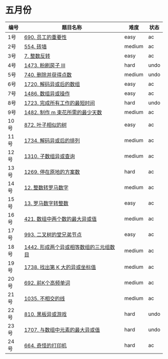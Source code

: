 # 五月份

**编号**|**题目名称**|**难度**|**状态**
--------|------------|--------|--------
1号|[690. 员工的重要性](./第1题%20690.%20员工的重要性)|easy|ac
2号|[554. 砖墙](./第2题%20554.%20砖墙)|medium|ac
3号|[7. 整数反转](./第3题%207.%20整数反转)|easy|ac
4号|[1473. 粉刷房子 III](./第4题%201473.%20粉刷房子%20III)|hard|undo
5号|[740. 删除并获得点数](./第5题%20740.%20删除并获得点数)|medium|undo
6号|[1720. 解码异或后的数组](./第6题%201720.%20解码异或后的数组)|easy|ac
7号|[1486. 数组异或操作](./第7题%201486.%20数组异或操作)|easy|ac
8号|[1723. 完成所有工作的最短时间](./第8题%201723.%20完成所有工作的最短时间)|hard|undo
9号|[1482. 制作 m 束花所需的最少天数](./第9题%201482.%20制作%20m%20束花所需的最少天数)|medium|ac
10号|[872. 叶子相似的树](./第10题%20872.%20叶子相似的树)|easy|ac
11号|[1734. 解码异或后的排列](./第11题%201734.%20解码异或后的排列)|medium|ac
12号|[1310. 子数组异或查询](./第12题%201310.%20子数组异或查询)|medium|ac
13号|[1269. 停在原地的方案数](./第13题%201269.%20停在原地的方案数)|hard|ac
14号|[12. 整数转罗马数字](./第14题%2012.%20整数转罗马数字)|medium|ac
15号|[13. 罗马数字转整数](./第15题%2013.%20罗马数字转整数)|easy|ac
16号|[421. 数组中两个数的最大异或值](./第16题%20421.%20数组中两个数的最大异或值)|medium|ac
17号|[993. 二叉树的堂兄弟节点](./第17题%20993.%20二叉树的堂兄弟节点)|easy|ac
18号|[1442. 形成两个异或相等数组的三元组数目](./第18题%201442.%20形成两个异或相等数组的三元组数目)|medium|ac
19号|[1738. 找出第 K 大的异或坐标值](./第19题%201738.%20找出第%20K%20大的异或坐标值)|medium|ac
20号|[692. 前K个高频单词](./第20题%20692.%20前K个高频单词)|medium|ac
21号|[1035. 不相交的线](./第21题%201035.%20不相交的线)|medium|ac
22号|[810. 黑板异或游戏](./第22题%20810.%20黑板异或游戏)|hard|undo
23号|[1707. 与数组中元素的最大异或值](./第23题%201707.%20与数组中元素的最大异或值)|hard|undo
24号|[664. 奇怪的打印机](./第24题%20664.%20奇怪的打印机)|hard|ac
